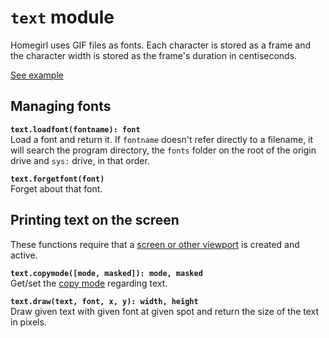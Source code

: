 `text` module
=============
Homegirl uses GIF files as fonts. Each character is stored as a frame and the character width is stored as the frame's duration in centiseconds.

[See example](https://raw.githubusercontent.com/poeticAndroid/homegirl/master/system_drive/fonts/Victoria.8b.gif)

Managing fonts
--------------
**`text.loadfont(fontname): font`**  
Load a font and return it. If `fontname` doesn't refer directly to a filename, it will search the program directory, the `fonts` folder on the root of the origin drive and `sys:` drive, in that order.

**`text.forgetfont(font)`**  
Forget about that font.

Printing text on the screen
---------------------------
These functions require that a [screen or other viewport](view.md) is created and active.

**`text.copymode([mode, masked]): mode, masked`**  
Get/set the [copy mode](image.md) regarding text.

**`text.draw(text, font, x, y): width, height`**  
Draw given text with given font at given spot and return the size of the text in pixels.
